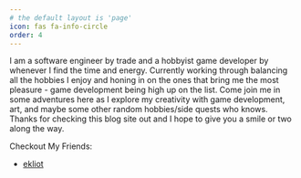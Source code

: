 ```yaml
---
# the default layout is 'page'
icon: fas fa-info-circle
order: 4
---
```


I am a software engineer by trade and a hobbyist game developer by whenever I find the time and
energy. Currently working through balancing all the hobbies I enjoy and honing in on the ones that
bring me the most pleasure - game development being high up on the list. Come join me in some
adventures here as I explore my creativity with game development, art, and maybe some other random
hobbies/side quests who knows. Thanks for checking this blog site out and I hope to give you a smile
or two along the way.

Checkout My Friends:
- [ekliot](https://ekliot.com)

